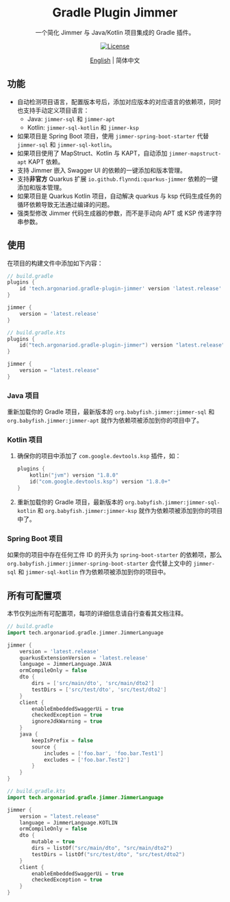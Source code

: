 <h1 align="center">Gradle Plugin Jimmer</h1>

<p align="center">一个简化 Jimmer 与 Java/Kotlin 项目集成的 Gradle 插件。</p>

<div align="center">
<a href="LICENSE"> 
    <img src="https://img.shields.io/github/license/ArgonarioD/gradle-plugin-jimmer" alt="License">
</a>
</div>

<p align="center">
<a href="README.md">English</a> | 简体中文
</p>

## 功能

- 自动检测项目语言，配置版本号后，添加对应版本的对应语言的依赖项，同时也支持手动定义项目语言：
    - Java: `jimmer-sql` 和 `jimmer-apt`
    - Kotlin: `jimmer-sql-kotlin` 和 `jimmer-ksp`
- 如果项目是 Spring Boot 项目，使用 `jimmer-spring-boot-starter` 代替 `jimmer-sql` 和 `jimmer-sql-kotlin`。
- 如果项目使用了 MapStruct、Kotlin 与 KAPT，自动添加 `jimmer-mapstruct-apt` KAPT 依赖。
- 支持 Jimmer 嵌入 Swagger UI 的依赖的一键添加和版本管理。
- 支持**非官方** Quarkus 扩展 `io.github.flynndi:quarkus-jimmer` 依赖的一键添加和版本管理。
- 如果项目是 Quarkus Kotlin 项目，自动解决 quarkus 与 ksp 代码生成任务的循环依赖导致无法通过编译的问题。
- 强类型修改 Jimmer 代码生成器的参数，而不是手动向 APT 或 KSP 传递字符串参数。

## 使用

在项目的构建文件中添加如下内容：

```groovy
// build.gradle
plugins {
    id 'tech.argonariod.gradle-plugin-jimmer' version 'latest.release'
}

jimmer {
    version = 'latest.release'
}
```

```kotlin
// build.gradle.kts
plugins {
    id("tech.argonariod.gradle-plugin-jimmer") version "latest.release"
}

jimmer {
    version = "latest.release"
}
```

### Java 项目

重新加载你的 Gradle 项目，最新版本的 `org.babyfish.jimmer:jimmer-sql` 和 `org.babyfish.jimmer:jimmer-apt`
就作为依赖项被添加到你的项目中了。

### Kotlin 项目

1. 确保你的项目中添加了 `com.google.devtools.ksp` 插件，如：
    ```kotlin
    plugins {
        kotlin("jvm") version "1.8.0"
        id("com.google.devtools.ksp") version "1.8.0+"
    }
    ```
2. 重新加载你的 Gradle 项目，最新版本的 `org.babyfish.jimmer:jimmer-sql-kotlin` 和 `org.babyfish.jimmer:jimmer-ksp`
   就作为依赖项被添加到你的项目中了。

### Spring Boot 项目

如果你的项目中存在任何工件 ID 的开头为 `spring-boot-starter`
的依赖项，那么 `org.babyfish.jimmer:jimmer-spring-boot-starter` 会代替上文中的 `jimmer-sql` 和 `jimmer-sql-kotlin`
作为依赖项被添加到你的项目中。

## 所有可配置项

本节仅列出所有可配置项，每项的详细信息请自行查看其文档注释。

```groovy
// build.gradle
import tech.argonariod.gradle.jimmer.JimmerLanguage

jimmer {
    version = 'latest.release'
    quarkusExtensionVersion = 'latest.release'
    language = JimmerLanguage.JAVA
    ormCompileOnly = false
    dto {
        dirs = ['src/main/dto', 'src/main/dto2']
        testDirs = ['src/test/dto', 'src/test/dto2']
    }
    client {
        enableEmbeddedSwaggerUi = true
        checkedException = true
        ignoreJdkWarning = true
    }
    java {
        keepIsPrefix = false
        source {
            includes = ['foo.bar', 'foo.bar.Test1']
            excludes = ['foo.bar.Test2']
        }
    }
}
```

```kotlin
// build.gradle.kts
import tech.argonariod.gradle.jimmer.JimmerLanguage

jimmer {
    version = "latest.release"
    language = JimmerLanguage.KOTLIN
    ormCompileOnly = false
    dto {
        mutable = true
        dirs = listOf("src/main/dto", "src/main/dto2")
        testDirs = listOf("src/test/dto", "src/test/dto2")
    }
    client {
        enableEmbeddedSwaggerUi = true
        checkedException = true
    }
}
```